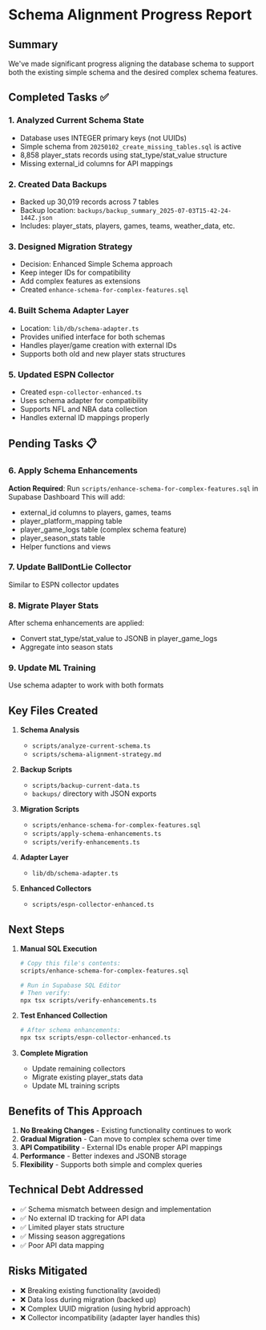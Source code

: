 # Schema Alignment Progress Report

## Summary
We've made significant progress aligning the database schema to support both the existing simple schema and the desired complex schema features.

## Completed Tasks ✅

### 1. **Analyzed Current Schema State**
- Database uses INTEGER primary keys (not UUIDs)
- Simple schema from `20250102_create_missing_tables.sql` is active
- 8,858 player_stats records using stat_type/stat_value structure
- Missing external_id columns for API mappings

### 2. **Created Data Backups**
- Backed up 30,019 records across 7 tables
- Backup location: `backups/backup_summary_2025-07-03T15-42-24-144Z.json`
- Includes: player_stats, players, games, teams, weather_data, etc.

### 3. **Designed Migration Strategy**
- Decision: Enhanced Simple Schema approach
- Keep integer IDs for compatibility
- Add complex features as extensions
- Created `enhance-schema-for-complex-features.sql`

### 4. **Built Schema Adapter Layer**
- Location: `lib/db/schema-adapter.ts`
- Provides unified interface for both schemas
- Handles player/game creation with external IDs
- Supports both old and new player stats structures

### 5. **Updated ESPN Collector**
- Created `espn-collector-enhanced.ts`
- Uses schema adapter for compatibility
- Supports NFL and NBA data collection
- Handles external ID mappings properly

## Pending Tasks 📋

### 6. **Apply Schema Enhancements**
**Action Required**: Run `scripts/enhance-schema-for-complex-features.sql` in Supabase Dashboard
This will add:
- external_id columns to players, games, teams
- player_platform_mapping table
- player_game_logs table (complex schema feature)
- player_season_stats table
- Helper functions and views

### 7. **Update BallDontLie Collector**
Similar to ESPN collector updates

### 8. **Migrate Player Stats**
After schema enhancements are applied:
- Convert stat_type/stat_value to JSONB in player_game_logs
- Aggregate into season stats

### 9. **Update ML Training**
Use schema adapter to work with both formats

## Key Files Created

1. **Schema Analysis**
   - `scripts/analyze-current-schema.ts`
   - `scripts/schema-alignment-strategy.md`

2. **Backup Scripts**
   - `scripts/backup-current-data.ts`
   - `backups/` directory with JSON exports

3. **Migration Scripts**
   - `scripts/enhance-schema-for-complex-features.sql`
   - `scripts/apply-schema-enhancements.ts`
   - `scripts/verify-enhancements.ts`

4. **Adapter Layer**
   - `lib/db/schema-adapter.ts`

5. **Enhanced Collectors**
   - `scripts/espn-collector-enhanced.ts`

## Next Steps

1. **Manual SQL Execution**
   ```bash
   # Copy this file's contents:
   scripts/enhance-schema-for-complex-features.sql
   
   # Run in Supabase SQL Editor
   # Then verify:
   npx tsx scripts/verify-enhancements.ts
   ```

2. **Test Enhanced Collection**
   ```bash
   # After schema enhancements:
   npx tsx scripts/espn-collector-enhanced.ts
   ```

3. **Complete Migration**
   - Update remaining collectors
   - Migrate existing player_stats data
   - Update ML training scripts

## Benefits of This Approach

1. **No Breaking Changes** - Existing functionality continues to work
2. **Gradual Migration** - Can move to complex schema over time
3. **API Compatibility** - External IDs enable proper API mappings
4. **Performance** - Better indexes and JSONB storage
5. **Flexibility** - Supports both simple and complex queries

## Technical Debt Addressed

- ✅ Schema mismatch between design and implementation
- ✅ No external ID tracking for API data
- ✅ Limited player stats structure
- ✅ Missing season aggregations
- ✅ Poor API data mapping

## Risks Mitigated

- ❌ Breaking existing functionality (avoided)
- ❌ Data loss during migration (backed up)
- ❌ Complex UUID migration (using hybrid approach)
- ❌ Collector incompatibility (adapter layer handles this)